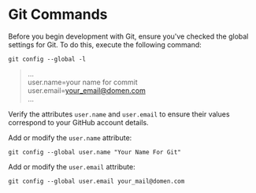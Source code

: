 # Git Commands

Before you begin development with Git, ensure you've checked the global
settings for Git. To do this, execute the following command:
```shell
git config --global -l
```
> ... \
> user.name=your name for commit \
> user.email=your_email@domen.com \
> ...

Verify the attributes `user.name` and `user.email` to ensure their values
correspond to your GitHub account details.

Add or modify the `user.name` attribute:
```shell
git config --global user.name "Your Name For Git"
```
Add or modify the `user.email` attribute:
```shell
git config --global user.email your_mail@domen.com
```
